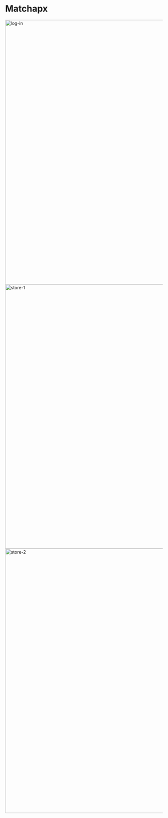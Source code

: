 

<p align="center">
  
  # Matchapx

<img width="845" alt="log-in" src="https://user-images.githubusercontent.com/16784931/213752263-7623825a-8c73-4c42-a7ad-3652e54498bf.png">

<img width="845" alt="store-1" src="https://user-images.githubusercontent.com/16784931/213751162-927881f3-7199-4956-93d5-22ad0ddaf6de.png">
  
<img width="845" alt="store-2" src="https://user-images.githubusercontent.com/16784931/213752319-6d12affd-b155-4353-ac6a-4b093d62e279.png">

  
  


</p>
